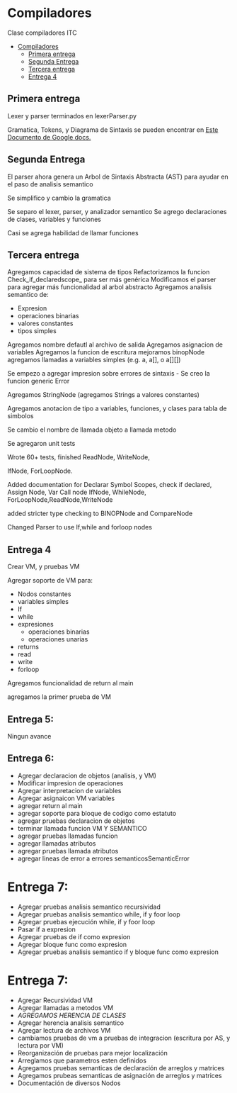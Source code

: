 # Compiladores
Clase compiladores ITC

- [Compiladores](#compiladores)
	- [Primera entrega](#primera-entrega)
	- [Segunda Entrega](#segunda-entrega)
	- [Tercera entrega](#tercera-entrega)
	- [Entrega 4](#entrega-4)

## Primera entrega

Lexer y parser terminados en lexerParser.py

Gramatica, Tokens, y Diagrama de Sintaxis se pueden encontrar en [Este Documento de Google docs.](https://docs.google.com/document/d/1ZmIhkVBWFfFo26X79yKM8ew9fTKH6G3cWouWmyAgv64/edit?usp=sharing)

## Segunda Entrega

El parser ahora genera un Arbol de Sintaxis Abstracta (AST) para ayudar en el paso de analisis semantico

Se simplifico y cambio la gramatica

Se separo el lexer, parser, y analizador semantico
Se agrego declaraciones de clases, variables y funciones

Casi se agrega habilidad de llamar funciones


## Tercera entrega

Agregamos capacidad de sistema de tipos
Refactorizamos la funcion Check_if_declaredscope_ para ser más genérica
Modificamos el parser para agregar más funcionalidad al arbol abstracto
Agregamos analisis semantico de:
- Expresion
- operaciones binarias
- valores constantes
- tipos simples

Agregamos nombre defautl al archivo de salida
Agregamos asignacion de variables
Agregamos la funcion de escritura
mejoramos binopNode
agregamos llamadas a variables simples (e.g. a, a[], o a[][])

Se empezo a agregar impresion sobre errores de sintaxis
	- Se creo la funcion generic Error

Agregamos StringNode (agregamos Strings a valores constantes)

Agregamos anotacion de tipo a variables, funciones, y clases para tabla de simbolos

Se cambio el nombre de llamada objeto a llamada metodo

Se agregaron unit tests

 Wrote 60+ tests, finished ReadNode, WriteNode,

IfNode, ForLoopNode.

Added documentation for Declarar Symbol Scopes,  check if declared,
Assign Node, Var Call node
IfNode, WhileNode, ForLoopNode,ReadNode,WriteNode

added stricter type checking to BINOPNode and CompareNode

Changed Parser to use If,while and forloop nodes 

## Entrega 4

Crear VM, y pruebas VM

Agregar soporte de VM para:

- Nodos constantes
- variables simples
- If
- while
- expresiones
	- operaciones binarias
	- operaciones unarias
- returns
- read
- write
- forloop

Agregamos funcionalidad de return al main

agregamos la primer prueba de VM

## Entrega 5:

Ningun avance

## Entrega 6:

- Agregar declaracion de objetos (analisis, y VM)
- Modificar impresion de operaciones
- Agregar interpretacion de variables
- Agregar asignaicon VM variables
- agregar return al main
- agregar soporte para bloque de codigo como estatuto
- agregar pruebas declaracion de objetos
- terminar llamada funcion VM Y SEMANTICO
- agregar pruebas llamadas funcion
- agregar llamadas atributos
- agregar pruebas llamada atributos
- agregar lineas de error a errores semanticosSemanticError


# Entrega 7:

- Agregar pruebas analisis semantico recursividad
- Agregar pruebas analisis semantico while, if y foor loop
- Agregar pruebas ejecución while, if y foor loop
- Pasar if a expresion
- Agregar pruebas de if como expresion
- Agregar bloque func como expresion
- Agregar pruebas analisis semantico if y bloque func como expresion

# Entrega 7:
- Agregar Recursividad VM
- Agregar llamadas a metodos VM
- *AGREGAMOS HERENCIA DE CLASES*
- Agregar herencia analisis semantico
- Agregar lectura de archivos VM
- cambiamos pruebas de vm a pruebas de integracion (escritura por AS, y lectura por VM)
- Reorganización de pruebas para mejor localización
- Arreglamos que parametros esten definidos
- Agregamos pruebas semanticas de declaración de arreglos y matrices
- Agregamos prubeas semanticas de asignación de arreglos y matrices
- Documentación de diversos Nodos
